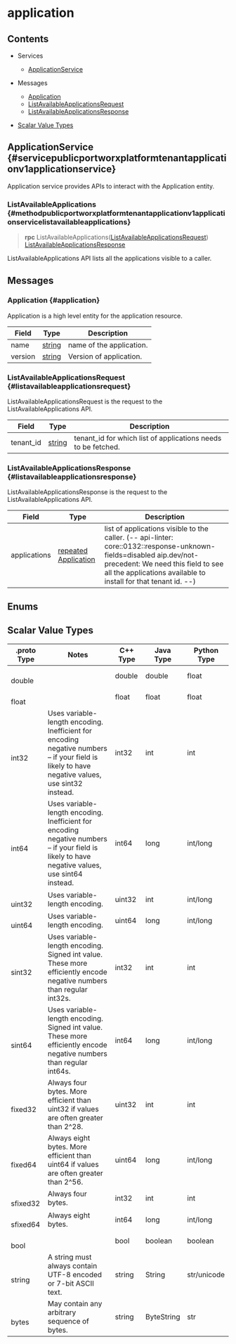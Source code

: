 [//]: # (Generated by grpc-framework using protoc-gen-doc)
[//]: # (Do not edit)


# application

## Contents

- Services
    - [ApplicationService](#servicepublicportworxplatformtenantapplicationv1applicationservice)
  


- Messages
    - [Application](#application)
    - [ListAvailableApplicationsRequest](#listavailableapplicationsrequest)
    - [ListAvailableApplicationsResponse](#listavailableapplicationsresponse)
  



- [Scalar Value Types](#scalar-value-types)




## ApplicationService {#servicepublicportworxplatformtenantapplicationv1applicationservice}
Application service provides APIs to interact with the Application entity.

### ListAvailableApplications {#methodpublicportworxplatformtenantapplicationv1applicationservicelistavailableapplications}

> **rpc** ListAvailableApplications([ListAvailableApplicationsRequest](#listavailableapplicationsrequest))
    [ListAvailableApplicationsResponse](#listavailableapplicationsresponse)

ListAvailableApplications API lists all the applications visible to a caller.
 <!-- end methods -->
 <!-- end services -->

## Messages


### Application {#application}
Application is a high level entity for the application resource.


| Field | Type | Description |
| ----- | ---- | ----------- |
| name | [ string](#string) | name of the application. |
| version | [ string](#string) | Version of application. |
 <!-- end Fields -->
 <!-- end HasFields -->


### ListAvailableApplicationsRequest {#listavailableapplicationsrequest}
ListAvailableApplicationsRequest is the request to the ListAvailableApplications API.


| Field | Type | Description |
| ----- | ---- | ----------- |
| tenant_id | [ string](#string) | tenant_id for which list of applications needs to be fetched. |
 <!-- end Fields -->
 <!-- end HasFields -->


### ListAvailableApplicationsResponse {#listavailableapplicationsresponse}
ListAvailableApplicationsResponse is the request to the ListAvailableApplications API.


| Field | Type | Description |
| ----- | ---- | ----------- |
| applications | [repeated Application](#application) | list of applications visible to the caller. (-- api-linter: core::0132::response-unknown-fields=disabled aip.dev/not-precedent: We need this field to see all the applications available to install for that tenant id. --) |
 <!-- end Fields -->
 <!-- end HasFields -->
 <!-- end messages -->

## Enums
 <!-- end Enums -->
 <!-- end Files -->

## Scalar Value Types

| .proto Type | Notes | C++ Type | Java Type | Python Type |
| ----------- | ----- | -------- | --------- | ----------- |
| <div><h4 id="double" /></div><a name="double" /> double |  | double | double | float |
| <div><h4 id="float" /></div><a name="float" /> float |  | float | float | float |
| <div><h4 id="int32" /></div><a name="int32" /> int32 | Uses variable-length encoding. Inefficient for encoding negative numbers – if your field is likely to have negative values, use sint32 instead. | int32 | int | int |
| <div><h4 id="int64" /></div><a name="int64" /> int64 | Uses variable-length encoding. Inefficient for encoding negative numbers – if your field is likely to have negative values, use sint64 instead. | int64 | long | int/long |
| <div><h4 id="uint32" /></div><a name="uint32" /> uint32 | Uses variable-length encoding. | uint32 | int | int/long |
| <div><h4 id="uint64" /></div><a name="uint64" /> uint64 | Uses variable-length encoding. | uint64 | long | int/long |
| <div><h4 id="sint32" /></div><a name="sint32" /> sint32 | Uses variable-length encoding. Signed int value. These more efficiently encode negative numbers than regular int32s. | int32 | int | int |
| <div><h4 id="sint64" /></div><a name="sint64" /> sint64 | Uses variable-length encoding. Signed int value. These more efficiently encode negative numbers than regular int64s. | int64 | long | int/long |
| <div><h4 id="fixed32" /></div><a name="fixed32" /> fixed32 | Always four bytes. More efficient than uint32 if values are often greater than 2^28. | uint32 | int | int |
| <div><h4 id="fixed64" /></div><a name="fixed64" /> fixed64 | Always eight bytes. More efficient than uint64 if values are often greater than 2^56. | uint64 | long | int/long |
| <div><h4 id="sfixed32" /></div><a name="sfixed32" /> sfixed32 | Always four bytes. | int32 | int | int |
| <div><h4 id="sfixed64" /></div><a name="sfixed64" /> sfixed64 | Always eight bytes. | int64 | long | int/long |
| <div><h4 id="bool" /></div><a name="bool" /> bool |  | bool | boolean | boolean |
| <div><h4 id="string" /></div><a name="string" /> string | A string must always contain UTF-8 encoded or 7-bit ASCII text. | string | String | str/unicode |
| <div><h4 id="bytes" /></div><a name="bytes" /> bytes | May contain any arbitrary sequence of bytes. | string | ByteString | str |

